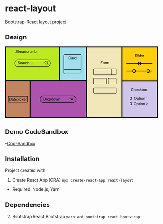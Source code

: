 # react-layout 
Bootstrap-React layout project

## Design 
![Layout](assets/layout.jpg)

## Demo CodeSandbox 
-[CodeSandbox]()

## Installation
Project created with 
1. Create React App (CRA)
```npx create-react-app react-layout```
- Required: Node.js, Yarn

## Dependencies
2. Bootstrap React Bootstrap 
```yarn add bootstrap react-bootstrap```
